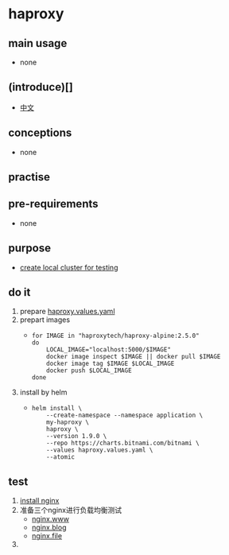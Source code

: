 # haproxy

## main usage

* none

## (introduce)[]
* [中文](haproxy/haproxy.intriduce.md)

## conceptions

* none

## practise

## pre-requirements

* none

## purpose

* [create local cluster for testing](../create.local.cluster.with.kind.md)

## do it

1. prepare [haproxy.values.yaml](haproxy/haproxy.values.yaml.md)
2. prepart images
   * ```shell
     for IMAGE in "haproxytech/haproxy-alpine:2.5.0" 
     do
         LOCAL_IMAGE="localhost:5000/$IMAGE"
         docker image inspect $IMAGE || docker pull $IMAGE
         docker image tag $IMAGE $LOCAL_IMAGE
         docker push $LOCAL_IMAGE
     done
     ```
3. install by helm
   * ```shell
     helm install \
         --create-namespace --namespace application \
         my-haproxy \
         haproxy \
         --version 1.9.0 \
         --repo https://charts.bitnami.com/bitnami \
         --values haproxy.values.yaml \
         --atomic
     ```

## test
1. [install nginx](/basics/kubernetes/basic%20components/nginx.web.md)
2. 准备三个nginx进行负载均衡测试
   * [nginx.www]()
   * [nginx.blog]()
   * [nginx.file]()
3.  
    




















